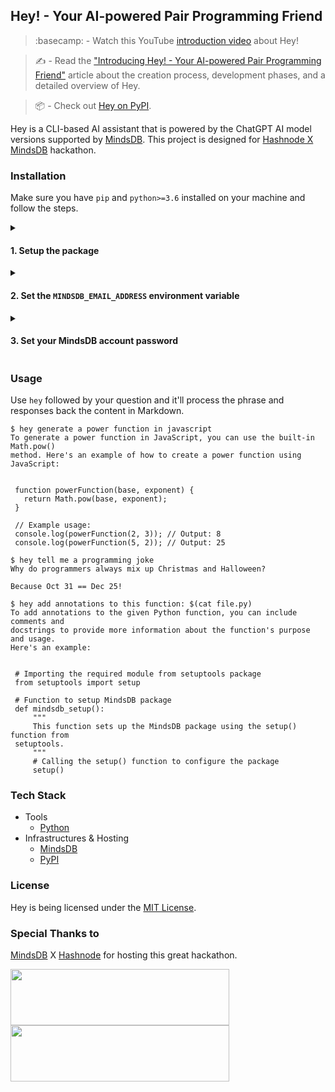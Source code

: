## Hey! - Your AI-powered Pair Programming Friend

> :basecamp: - Watch this YouTube <a href="https://www.youtube.com/watch?v=fhO34PVa-38&list=LL&index=9">introduction video</a> about Hey!

> :writing_hand: - Read the <a href="https://imsadra/introducing-hey-your-ai-powered-pair-programming-friend">"Introducing Hey! - Your AI-powered Pair Programming Friend"</a> article about the creation process, development phases, and a detailed overview of Hey.

> :package: - Check out <a href="https://pypi.org/project/hey-mindsdb/">Hey on PyPI</a>.

Hey is a CLI-based AI assistant that is powered by the ChatGPT AI model versions supported by [MindsDB](https://mindsdb.com/). This project is designed for [Hashnode X MindsDB](https://hashnode.com/hackathons/mindsdb?source=hncounter-feed) hackathon.

### Installation
Make sure you have `pip` and `python>=3.6` installed on your machine and follow the steps.

<details>
  <summary><h4>1. Setup the package</h4></summary>

##### Option A - Download from PyPI archive
```sh
pip install -U hey-mindsdb
```

##### Option B - Download from GitHub archive
```sh
pip install git+http://github.com/lnxpy/hey.git
```

> :warning:: Hey is POSIX-friendly. It might not work properly on the Windows machines at the moment.

</details>

<details>
  <summary><h4>2. Set the <code>MINDSDB_EMAIL_ADDRESS</code> environment variable</h4></summary>

Once you got the package installed on your system, it's time to add the `MINDSDB_EMAIL_ADDRESS` environment variable. Create an account on [mindsdb.com](https://mindsdb.com/), train your GPT model and replace your email with `<EMAIL>` in the following options.

##### > If you use the default bash shell
```sh
echo "export MINDSDB_EMAIL_ADDRESS=<EMAIL>" >> ~/.bashrc
```
##### > If you use ZSH
```sh
echo "export MINDSDB_EMAIL_ADDRESS=<EMAIL>" >> ~/.zshrc
```

> :bulb:: Read the article for more information about training your MindsDB model.

</details>

<details>
  <summary><h4>3. Set your MindsDB account password</h4></summary>

Now, it's time to set your account's password. Simply run `hey` with `--set-password` followed by your MindsDB account password to set your password.

```sh
hey --set-password <PASSWORD>
```

You're ready to go. :)

</details>

### Usage
Use `hey` followed by your question and it'll process the phrase and responses back the content in Markdown.

```
$ hey generate a power function in javascript
To generate a power function in JavaScript, you can use the built-in Math.pow()
method. Here's an example of how to create a power function using JavaScript:


 function powerFunction(base, exponent) {
   return Math.pow(base, exponent);
 }

 // Example usage:
 console.log(powerFunction(2, 3)); // Output: 8
 console.log(powerFunction(5, 2)); // Output: 25
```

```
$ hey tell me a programming joke
Why do programmers always mix up Christmas and Halloween?

Because Oct 31 == Dec 25!
```

```
$ hey add annotations to this function: $(cat file.py)
To add annotations to the given Python function, you can include comments and
docstrings to provide more information about the function's purpose and usage.
Here's an example:


 # Importing the required module from setuptools package
 from setuptools import setup

 # Function to setup MindsDB package
 def mindsdb_setup():
     """
     This function sets up the MindsDB package using the setup() function from
 setuptools.
     """
     # Calling the setup() function to configure the package
     setup()
```

### Tech Stack
- Tools
    - [Python](https://python.org)
- Infrastructures & Hosting
    - [MindsDB](https://mindsdb.com)
    - [PyPI](https://pypi.org)

### License
Hey is being licensed under the [MIT License](LICENSE).

### Special Thanks to
[MindsDB](https://mindsdb.com) X [Hashnode](https://hashnode.com) for hosting this great hackathon.

<img src="media/badge-dark.svg#gh-dark-mode-only" width=350 height=90>
<img src="media/badge-light.svg#gh-light-mode-only" width=350 height=90>
